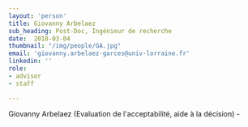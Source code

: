 ```yaml
---
layout: 'person'
title: Giovanny Arbelaez
sub_heading: Post-Doc, Ingénieur de recherche
date:  2018-03-04
thumbnail: "/img/people/GA.jpg"
email: 'giovanny.arbelaez-garces@univ-lorraine.fr'
linkedin: ''
role:
- advisor
- staff

---
```


Giovanny Arbelaez
(Evaluation de l'acceptabilité, aide à la décision) - 